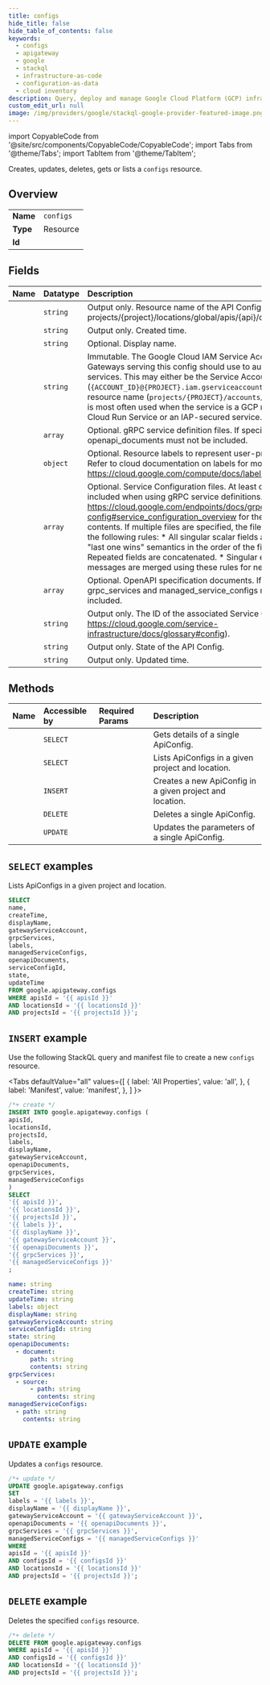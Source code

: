 ```yaml
---
title: configs
hide_title: false
hide_table_of_contents: false
keywords:
  - configs
  - apigateway
  - google
  - stackql
  - infrastructure-as-code
  - configuration-as-data
  - cloud inventory
description: Query, deploy and manage Google Cloud Platform (GCP) infrastructure and resources using SQL
custom_edit_url: null
image: /img/providers/google/stackql-google-provider-featured-image.png
---
```


import CopyableCode from '@site/src/components/CopyableCode/CopyableCode';
import Tabs from '@theme/Tabs';
import TabItem from '@theme/TabItem';

Creates, updates, deletes, gets or lists a <code>configs</code> resource.

## Overview
<table><tbody>
<tr><td><b>Name</b></td><td><code>configs</code></td></tr>
<tr><td><b>Type</b></td><td>Resource</td></tr>
<tr><td><b>Id</b></td><td><CopyableCode code="google.apigateway.configs" /></td></tr>
</tbody></table>

## Fields
| Name | Datatype | Description |
|:-----|:---------|:------------|
| <CopyableCode code="name" /> | `string` | Output only. Resource name of the API Config. Format: projects/{project}/locations/global/apis/{api}/configs/{api_config} |
| <CopyableCode code="createTime" /> | `string` | Output only. Created time. |
| <CopyableCode code="displayName" /> | `string` | Optional. Display name. |
| <CopyableCode code="gatewayServiceAccount" /> | `string` | Immutable. The Google Cloud IAM Service Account that Gateways serving this config should use to authenticate to other services. This may either be the Service Account's email (`{ACCOUNT_ID}@{PROJECT}.iam.gserviceaccount.com`) or its full resource name (`projects/{PROJECT}/accounts/{UNIQUE_ID}`). This is most often used when the service is a GCP resource such as a Cloud Run Service or an IAP-secured service. |
| <CopyableCode code="grpcServices" /> | `array` | Optional. gRPC service definition files. If specified, openapi_documents must not be included. |
| <CopyableCode code="labels" /> | `object` | Optional. Resource labels to represent user-provided metadata. Refer to cloud documentation on labels for more details. https://cloud.google.com/compute/docs/labeling-resources |
| <CopyableCode code="managedServiceConfigs" /> | `array` | Optional. Service Configuration files. At least one must be included when using gRPC service definitions. See https://cloud.google.com/endpoints/docs/grpc/grpc-service-config#service_configuration_overview for the expected file contents. If multiple files are specified, the files are merged with the following rules: * All singular scalar fields are merged using "last one wins" semantics in the order of the files uploaded. * Repeated fields are concatenated. * Singular embedded messages are merged using these rules for nested fields. |
| <CopyableCode code="openapiDocuments" /> | `array` | Optional. OpenAPI specification documents. If specified, grpc_services and managed_service_configs must not be included. |
| <CopyableCode code="serviceConfigId" /> | `string` | Output only. The ID of the associated Service Config ( https://cloud.google.com/service-infrastructure/docs/glossary#config). |
| <CopyableCode code="state" /> | `string` | Output only. State of the API Config. |
| <CopyableCode code="updateTime" /> | `string` | Output only. Updated time. |

## Methods
| Name | Accessible by | Required Params | Description |
|:-----|:--------------|:----------------|:------------|
| <CopyableCode code="get" /> | `SELECT` | <CopyableCode code="apisId, configsId, locationsId, projectsId" /> | Gets details of a single ApiConfig. |
| <CopyableCode code="list" /> | `SELECT` | <CopyableCode code="apisId, locationsId, projectsId" /> | Lists ApiConfigs in a given project and location. |
| <CopyableCode code="create" /> | `INSERT` | <CopyableCode code="apisId, locationsId, projectsId" /> | Creates a new ApiConfig in a given project and location. |
| <CopyableCode code="delete" /> | `DELETE` | <CopyableCode code="apisId, configsId, locationsId, projectsId" /> | Deletes a single ApiConfig. |
| <CopyableCode code="patch" /> | `UPDATE` | <CopyableCode code="apisId, configsId, locationsId, projectsId" /> | Updates the parameters of a single ApiConfig. |

## `SELECT` examples

Lists ApiConfigs in a given project and location.

```sql
SELECT
name,
createTime,
displayName,
gatewayServiceAccount,
grpcServices,
labels,
managedServiceConfigs,
openapiDocuments,
serviceConfigId,
state,
updateTime
FROM google.apigateway.configs
WHERE apisId = '{{ apisId }}'
AND locationsId = '{{ locationsId }}'
AND projectsId = '{{ projectsId }}'; 
```

## `INSERT` example

Use the following StackQL query and manifest file to create a new <code>configs</code> resource.

<Tabs
    defaultValue="all"
    values={[
        { label: 'All Properties', value: 'all', },
        { label: 'Manifest', value: 'manifest', },
    ]
}>
<TabItem value="all">

```sql
/*+ create */
INSERT INTO google.apigateway.configs (
apisId,
locationsId,
projectsId,
labels,
displayName,
gatewayServiceAccount,
openapiDocuments,
grpcServices,
managedServiceConfigs
)
SELECT 
'{{ apisId }}',
'{{ locationsId }}',
'{{ projectsId }}',
'{{ labels }}',
'{{ displayName }}',
'{{ gatewayServiceAccount }}',
'{{ openapiDocuments }}',
'{{ grpcServices }}',
'{{ managedServiceConfigs }}'
;
```
</TabItem>
<TabItem value="manifest">

```yaml
name: string
createTime: string
updateTime: string
labels: object
displayName: string
gatewayServiceAccount: string
serviceConfigId: string
state: string
openapiDocuments:
  - document:
      path: string
      contents: string
grpcServices:
  - source:
      - path: string
        contents: string
managedServiceConfigs:
  - path: string
    contents: string

```
</TabItem>
</Tabs>

## `UPDATE` example

Updates a <code>configs</code> resource.

```sql
/*+ update */
UPDATE google.apigateway.configs
SET 
labels = '{{ labels }}',
displayName = '{{ displayName }}',
gatewayServiceAccount = '{{ gatewayServiceAccount }}',
openapiDocuments = '{{ openapiDocuments }}',
grpcServices = '{{ grpcServices }}',
managedServiceConfigs = '{{ managedServiceConfigs }}'
WHERE 
apisId = '{{ apisId }}'
AND configsId = '{{ configsId }}'
AND locationsId = '{{ locationsId }}'
AND projectsId = '{{ projectsId }}';
```

## `DELETE` example

Deletes the specified <code>configs</code> resource.

```sql
/*+ delete */
DELETE FROM google.apigateway.configs
WHERE apisId = '{{ apisId }}'
AND configsId = '{{ configsId }}'
AND locationsId = '{{ locationsId }}'
AND projectsId = '{{ projectsId }}';
```
